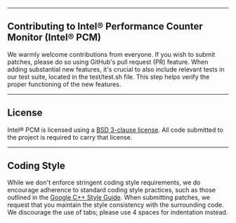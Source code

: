 --------------------------------------------------------------------------------
Contributing to Intel&reg; Performance Counter Monitor (Intel&reg; PCM)
--------------------------------------------------------------------------------

We warmly welcome contributions from everyone. If you wish to submit patches, please do so using GitHub's pull request (PR) feature. When adding substantial new features, it's crucial to also include relevant tests in our test suite, located in the test/test.sh file. This step helps verify the proper functioning of the new features.

--------------------------------------------------------------------------------
License
--------------------------------------------------------------------------------

Intel&reg; PCM is licensed using a [BSD 3-clause license](https://github.com/intel/pcm/blob/master/LICENSE). All code submitted to the project is required to carry that license.

--------------------------------------------------------------------------------
Coding Style
--------------------------------------------------------------------------------

While we don't enforce stringent coding style requirements, we do encourage adherence to standard coding style practices, such as those outlined in the [Google C++ Style Guide](https://google.github.io/styleguide/cppguide.html). When submitting patches, we request that you maintain the style consistency with the surrounding code. We discourage the use of tabs; please use 4 spaces for indentation instead.

